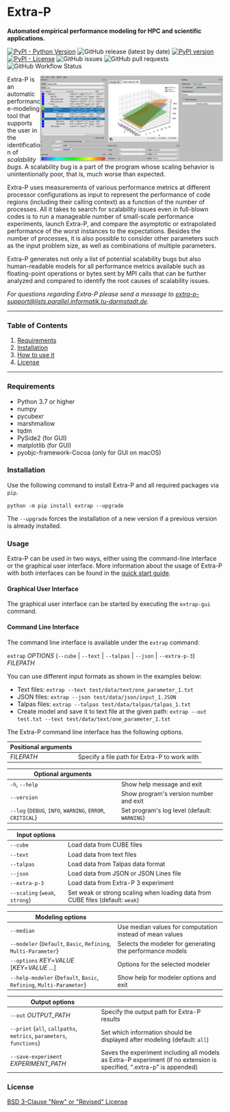 # Extra-P
**Automated empirical performance modeling for HPC and scientific applications.**

[![PyPI - Python Version](https://img.shields.io/pypi/pyversions/extrap?style=plastic)](https://badge.fury.io/py/extrap)
![GitHub release (latest by date)](https://img.shields.io/github/v/release/extra-p/extrap?style=plastic)
[![PyPI version](https://badge.fury.io/py/extrap.png)](https://badge.fury.io/py/extrap)
[![PyPI - License](https://img.shields.io/pypi/l/extrap?style=plastic)](https://badge.fury.io/py/extrap)
![GitHub issues](https://img.shields.io/github/issues/extra-p/extrap?style=plastic)
![GitHub pull requests](https://img.shields.io/github/issues-pr/extra-p/extrap?style=plastic)
![GitHub Workflow Status](https://img.shields.io/github/workflow/status/extra-p/extrap/extrap?style=plastic)

[<img alt="Screenshot of Extra-P" src="docs/images/extra-p-2d.png" height="200" align="right" title="Screenshot of Extra-P"/>](docs/images/extra-p-2d.png)
Extra-P is an automatic performance-modeling tool that supports the user in the identification of *scalability bugs*. 
A scalability bug is a part of the program whose scaling behavior is unintentionally poor, 
that is, much worse than expected.

Extra-P uses measurements of various performance metrics at different processor configurations as input to represent 
the performance of code regions (including their calling context) as a function of the number of processes. 
All it takes to search for scalability issues even in full-blown codes is to run a manageable number of small-scale 
performance experiments, launch Extra-P, and compare the asymptotic or extrapolated performance of the worst instances
to the expectations. Besides the number of processes, it is also possible to consider other parameters such as the 
input problem size, as well as combinations of multiple parameters.

Extra-P generates not only a list of potential scalability bugs but also human-readable models for all 
performance metrics available such as floating-point operations or bytes sent by MPI calls that can be further 
analyzed and compared to identify the root causes of scalability issues.

*For questions regarding Extra-P please send a message to <extra-p-support@lists.parallel.informatik.tu-darmstadt.de>.*

--------------------------------------------------------------------------------------------
### Table of Contents

1. [Requirements](#Requirements)
2. [Installation](#Installation)
3. [How to use it](#Usage)
4. [License](#License)

--------------------------------------------------------------------------------------------

### Requirements

* Python 3.7 or higher
* numpy
* pycubexr
* marshmallow
* tqdm
* PySide2 (for GUI)
* matplotlib (for GUI)
* pyobjc-framework-Cocoa (only for GUI on macOS)


### Installation
Use the following command to install Extra-P and all required packages via `pip`.

```
python -m pip install extrap --upgrade
``` 

The `--upgrade` forces the installation of a new version if a previous version is already installed.

### Usage
Extra-P can be used in two ways, either using the command-line interface or the graphical user interface.
More information about the usage of Extra-P with both interfaces can be found in the [quick start guide](docs/quick-start.md).

#### Graphical User Interface
The graphical user interface can be started by executing the `extrap-gui` command.

#### Command Line Interface
The command line interface is available under the `extrap` command:

`extrap` _OPTIONS_ (`--cube` | `--text` | `--talpas` | `--json` | `--extra-p-3`) _FILEPATH_

You can use different input formats as shown in the examples below:
* Text files: `extrap --text test/data/text/one_parameter_1.txt`
* JSON files: `extrap --json test/data/json/input_1.JSON`
* Talpas files: `extrap --talpas test/data/talpas/talpas_1.txt`
* Create model and save it to text file at the given path: `extrap --out test.txt --text test/data/text/one_parameter_1.txt` 

The Extra-P command line interface has the following options.

| Positional arguments |                                              |
|----------------------|----------------------------------------------|
| _FILEPATH_           | Specify a file path for Extra-P to work with |

| Optional arguments                                        |                                              |
|-----------------------------------------------------------|----------------------------------------------|
| `-h`, `--help`                                            | Show help message and exit              |
| `--version`                                               | Show program's version number and exit       |
| `--log` {`DEBUG`, `INFO`, `WARNING`, `ERROR`, `CRITICAL`} | Set program's log level (default: `WARNING`) |

| Input options                  |                                                                                |
|--------------------------------|--------------------------------------------------------------------------------|
| `--cube`                       | Load data from CUBE files                                                      |
| `--text`                       | Load data from text files                                                      |
| `--talpas`                     | Load data from Talpas data format                                              |
| `--json`                       | Load data from JSON or JSON Lines file                                         |
| `--extra-p-3`                  | Load data from Extra-P 3 experiment                                            |
| `--scaling` {`weak`, `strong`} | Set weak or strong scaling when loading data from CUBE files (default: `weak`) |

| Modeling options                                                     |                                                           |
|----------------------------------------------------------------------|-----------------------------------------------------------|
| `--median`                                                           | Use median values for computation instead of mean values  |
| `--modeler` {`Default`, `Basic`, `Refining`, `Multi-Parameter`}      | Selects the modeler for generating the performance models |
| `--options` _KEY_=_VALUE_ [_KEY_=_VALUE_ ...]                        | Options for the selected modeler                          |
| `--help-modeler` {`Default`, `Basic`, `Refining`, `Multi-Parameter`} | Show help for modeler options and exit                    |

| Output options                                                       |                                                                                                                        |
|----------------------------------------------------------------------|------------------------------------------------------------------------------------------------------------------------|
| `--out` _OUTPUT_PATH_                                                | Specify the output path for Extra-P results                                                                            |
| `--print` {`all`, `callpaths`, `metrics`, `parameters`, `functions`} | Set which information should be displayed after modeling (default: `all`)                                              |
| `--save-experiment` _EXPERIMENT_PATH_                                | Saves the experiment including all models as Extra-P experiment (if no extension is specified, “.extra-p” is appended) | 
                 
### License

[BSD 3-Clause "New" or "Revised" License](LICENSE)
